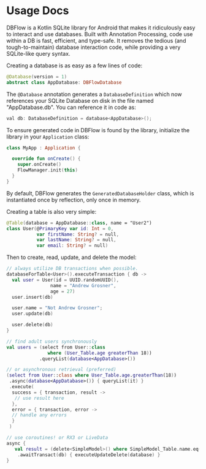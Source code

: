 # Usage Docs

DBFlow is a Kotlin SQLite library for Android that makes it ridiculously easy to interact and use databases. Built with Annotation Processing, code use within a DB is fast, efficient, and type-safe. It removes the tedious \(and tough-to-maintain\) database interaction code, while providing a very SQLite-like query syntax.

Creating a database is as easy as a few lines of code:

```kotlin
@Database(version = 1)
abstract class AppDatabase: DBFlowDatabase
```

The `@Database` annotation generates a `DatabaseDefinition` which now references your SQLite Database on disk in the file named "AppDatabase.db". You can reference it in code as:

```java
val db: DatabaseDefinition = database<AppDatabase>();
```

To ensure generated code in DBFlow is found by the library, initialize the library in your `Application` class:

```kotlin
class MyApp : Application {

  override fun onCreate() {
    super.onCreate()
    FlowManager.init(this)
  }
}
```

By default, DBFlow generates the `GeneratedDatabaseHolder` class, which is instantiated once by reflection, only once in memory.

Creating a table is also very simple:

```kotlin
@Table(database = AppDatabase::class, name = "User2")
class User(@PrimaryKey var id: Int = 0,
           var firstName: String? = null,
           var lastName: String? = null,
           var email: String? = null)
```

Then to create, read, update, and delete the model:

```kotlin
// always utilize DB transactions when possible.
databaseForTable<User>().executeTransaction { db ->
  val user = User(id = UUID.randomUUID(),
                name = "Andrew Grosner",
                age = 27)
  user.insert(db)

  user.name = "Not Andrew Grosner";
  user.update(db)

  user.delete(db)
}

// find adult users synchronously
val users = (select from User::class
               where (User_Table.age greaterThan 18))
            .queryList(database<AppDatabase>())

// or asynchronous retrieval (preferred)
(select from User::class where User_Table.age.greaterThan(18))
 .async(database<AppDatabase>()) { queryList(it) }
 .execute(
  success = { transaction, result ->
   // use result here
  },
  error = { transaction, error ->
  // handle any errors
  }
 )

// use coroutines! or RX3 or LiveData
async {
   val result = (delete<SimpleModel>() where SimpleModel_Table.name.eq("5"))
    .awaitTransact(db) { executeUpdateDelete(database) }
}
```

